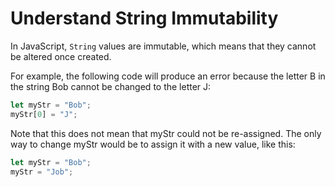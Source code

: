 # Understand String Immutability
In JavaScript, ```String``` values are immutable, which means that they cannot be altered once created.

For example, the following code will produce an error because the letter B in the string Bob cannot be changed to the letter J:
```javascript
let myStr = "Bob";
myStr[0] = "J";
```
Note that this does not mean that myStr could not be re-assigned. The only way to change myStr would be to assign it with a new value, like this:
```javascript
let myStr = "Bob";
myStr = "Job";
```
